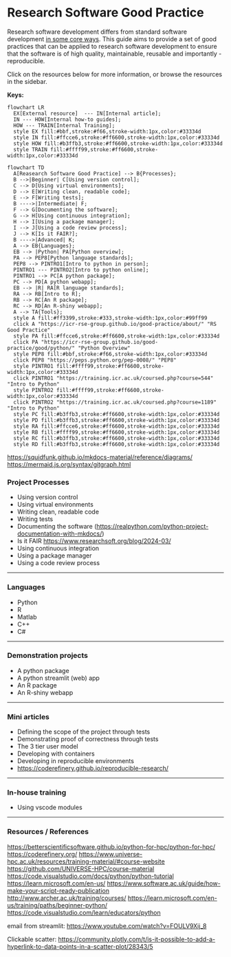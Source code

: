 # Research Software Good Practice

Research software development differs from standard software development [in some core ways](about.md). This guide aims to provide a set of good practices that can be applied to research software development to ensure that the software is of high quality, maintainable, reusable and importantly - reproducible.

Click on the resources below for more information, or browse the resources in the sidebar.

**Keys:**  
``` mermaid
flowchart LR
  EX[External resource]  --- IN[Internal article];
  IN --- HOW[Internal how-to guides];
  HOW --- TRAIN[Internal Training];  
  style EX fill:#bbf,stroke:#f66,stroke-width:1px,color:#33334d
  style IN fill:#ffcce6,stroke:#ff6600,stroke-width:1px,color:#33334d
  style HOW fill:#b3ffb3,stroke:#ff6600,stroke-width:1px,color:#33334d
  style TRAIN fill:#ffff99,stroke:#ff6600,stroke-width:1px,color:#33334d
```

``` mermaid
flowchart TD  
  A[Reasearch Software Good Practice] --> B{Processes};
  B -->|Beginner| C[Using version control];
  C --> D[Using virtual environments];
  D --> E[Writing clean, readable code];
  E --> F[Writing tests];
  B ---->|Intermediate| F;
  F --> G[Documenting the software];
  G --> H[Using continuous integration];
  H --> I[Using a package manager];
  I --> J[Using a code review process];
  J --> K[Is it FAIR?];
  B ---->|Advanced| K;
  A --> EB{Languages};
  EB --> |Python| PA[Python overview];
  PA --> PEP8[Python language standards];  
  PEP8 --> PINTRO1[Intro to python in person];
  PINTRO1 --- PINTRO2[Intro to python online];
  PINTRO1 --> PC[A python package];
  PC --> PD[A python webapp];
  EB --> |R| RA[R language standards];
  RA --> RB[Intro to R];
  RB --> RC[An R package];
  RC --> RD[An R-shiny webapp];
  A --> TA{Tools};
  style A fill:#ff3399,stroke:#333,stroke-width:1px,color:#99ff99
  click A "https://icr-rse-group.github.io/good-practice/about/" "RS Good Practice"
  style PA fill:#ffcce6,stroke:#ff6600,stroke-width:1px,color:#33334d
  click PA "https://icr-rse-group.github.io/good-practice/good/python/" "Python Overview"
  style PEP8 fill:#bbf,stroke:#f66,stroke-width:1px,color:#33334d
  click PEP8 "https://peps.python.org/pep-0008/" "PEP8"
  style PINTRO1 fill:#ffff99,stroke:#ff6600,stroke-width:1px,color:#33334d
  click PINTRO1 "https://training.icr.ac.uk/coursed.php?course=544" "Intro to Python"
  style PINTRO2 fill:#ffff99,stroke:#ff6600,stroke-width:1px,color:#33334d
  click PINTRO2 "https://training.icr.ac.uk/coursed.php?course=1189" "Intro to Python"
  style PC fill:#b3ffb3,stroke:#ff6600,stroke-width:1px,color:#33334d
  style PD fill:#b3ffb3,stroke:#ff6600,stroke-width:1px,color:#33334d
  style RA fill:#ffcce6,stroke:#ff6600,stroke-width:1px,color:#33334d
  style RB fill:#ffff99,stroke:#ff6600,stroke-width:1px,color:#33334d
  style RC fill:#b3ffb3,stroke:#ff6600,stroke-width:1px,color:#33334d
  style RD fill:#b3ffb3,stroke:#ff6600,stroke-width:1px,color:#33334d
```

https://squidfunk.github.io/mkdocs-material/reference/diagrams/
https://mermaid.js.org/syntax/gitgraph.html

### Project Processes

- Using version control
- Using virtual environments
- Writing clean, readable code
- Writing tests
- Documenting the software (https://realpython.com/python-project-documentation-with-mkdocs/)
- Is it FAIR https://www.researchsoft.org/blog/2024-03/
- Using continuous integration
- Using a package manager
- Using a code review process

---  

### Languages
- Python
- R
- Matlab
- C++
- C#

---  

### Demonstration projects
- A python package  
- A python streamlit (web) app  
- An R package  
- An R-shiny webapp  

---  

### Mini articles

- Defining the scope of the project through tests  
- Demonstrating proof of correctness through tests  
- The 3 tier user model  
- Developing with containers  
- Developing in reproducible environments  
- https://coderefinery.github.io/reproducible-research/  

---  

### In-house training  

- Using vscode modules  

---  

### Resources / References  

https://betterscientificsoftware.github.io/python-for-hpc/python-for-hpc/
https://coderefinery.org/
https://www.universe-hpc.ac.uk/resources/training-material/#course-website
https://github.com/UNIVERSE-HPC/course-material
https://code.visualstudio.com/docs/python/python-tutorial
https://learn.microsoft.com/en-us/
https://www.software.ac.uk/guide/how-make-your-script-ready-publication
http://www.archer.ac.uk/training/courses/
https://learn.microsoft.com/en-us/training/paths/beginner-python/
https://code.visualstudio.com/learn/educators/python

email from streamlit:
https://www.youtube.com/watch?v=FOULV9Xij_8

Clickable scatter: https://community.plotly.com/t/is-it-possible-to-add-a-hyperlink-to-data-points-in-a-scatter-plot/28343/5





